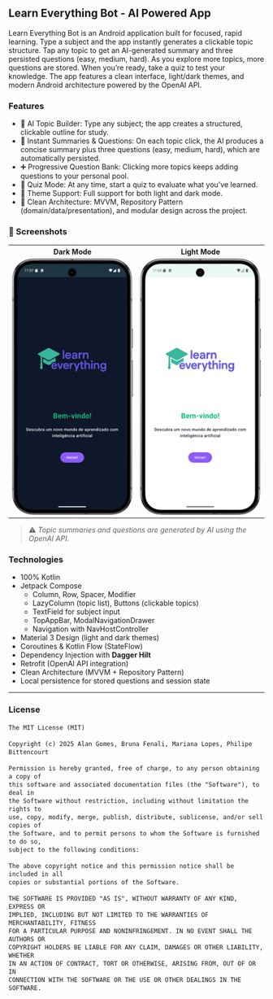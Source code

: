 ## Learn Everything Bot - AI Powered App
Learn Everything Bot is an Android application built for focused, rapid learning. Type a subject and the app instantly generates a clickable topic structure. Tap any topic to get an AI-generated summary and three persisted questions (easy, medium, hard). As you explore more topics, more questions are stored. When you’re ready, take a quiz to test your knowledge. The app features a clean interface, light/dark themes, and modern Android architecture powered by the OpenAI API.

### Features
- 🧠 AI Topic Builder: Type any subject; the app creates a structured, clickable outline for study.
- 📝 Instant Summaries & Questions: On each topic click, the AI produces a concise summary plus three questions (easy, medium, hard), which are automatically persisted.
- ➕ Progressive Question Bank: Clicking more topics keeps adding questions to your personal pool.
- 🧪 Quiz Mode: At any time, start a quiz to evaluate what you’ve learned.
- 🎨 Theme Support: Full support for both light and dark mode.
- 🧱 Clean Architecture: MVVM, Repository Pattern (domain/data/presentation), and modular design across the project.

### :camera_flash: Screenshots

<table>
  <tr>
    <th>Dark Mode</th>
    <th>Light Mode</th>
  </tr>
  <tr>
    <td align="center">
      <img src="https://github.com/alanliongar/LearnEverythingBot/blob/main/screenshots/dark_01.png" width="500" />
    </td>
    <td align="center">
      <img src="https://github.com/alanliongar/LearnEverythingBot/blob/main/screenshots/light_01.png" width="500" />
    </td>
  </tr>
</table>

> ⚠️ *Topic summaries and questions are generated by AI using the OpenAI API.*

### Technologies
- 100% Kotlin
- Jetpack Compose
  - Column, Row, Spacer, Modifier
  - LazyColumn (topic list), Buttons (clickable topics)
  - TextField for subject input
  - TopAppBar, ModalNavigationDrawer
  - Navigation with NavHostController
- Material 3 Design (light and dark themes)
- Coroutines & Kotlin Flow (StateFlow)
- Dependency Injection with **Dagger Hilt**
- Retrofit (OpenAI API integration)
- Clean Architecture (MVVM + Repository Pattern)
- Local persistence for stored questions and session state

---


### License
```
The MIT License (MIT)

Copyright (c) 2025 Alan Gomes, Bruna Fenali, Mariana Lopes, Philipe Bittencourt

Permission is hereby granted, free of charge, to any person obtaining a copy of
this software and associated documentation files (the "Software"), to deal in
the Software without restriction, including without limitation the rights to
use, copy, modify, merge, publish, distribute, sublicense, and/or sell copies of
the Software, and to permit persons to whom the Software is furnished to do so,
subject to the following conditions:

The above copyright notice and this permission notice shall be included in all
copies or substantial portions of the Software.

THE SOFTWARE IS PROVIDED "AS IS", WITHOUT WARRANTY OF ANY KIND, EXPRESS OR
IMPLIED, INCLUDING BUT NOT LIMITED TO THE WARRANTIES OF MERCHANTABILITY, FITNESS
FOR A PARTICULAR PURPOSE AND NONINFRINGEMENT. IN NO EVENT SHALL THE AUTHORS OR
COPYRIGHT HOLDERS BE LIABLE FOR ANY CLAIM, DAMAGES OR OTHER LIABILITY, WHETHER
IN AN ACTION OF CONTRACT, TORT OR OTHERWISE, ARISING FROM, OUT OF OR IN
CONNECTION WITH THE SOFTWARE OR THE USE OR OTHER DEALINGS IN THE SOFTWARE.
```

